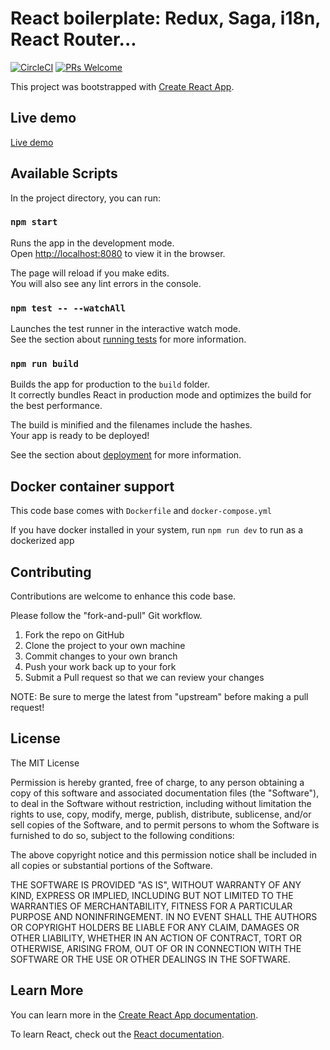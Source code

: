 # React boilerplate: Redux, Saga, i18n, React Router...

[![CircleCI](https://circleci.com/gh/namnv04/react-redux-saga-i18n-dockerized-boilerplate.svg?style=svg)](https://circleci.com/gh/namnv04/react-redux-saga-i18n-dockerized-boilerplate)
[![PRs Welcome](https://img.shields.io/badge/PRs-welcome-brightgreen.svg?style=flat-square)](https://github.com/namnv04/react-redux-saga-i18n-dockerized-boilerplate/pulls)

This project was bootstrapped with [Create React App](https://github.com/facebook/create-react-app).

## Live demo

[Live demo](https://reactjs-redux-saga-boilerplate.firebaseapp.com)

## Available Scripts

In the project directory, you can run:

### `npm start`

Runs the app in the development mode.<br>
Open [http://localhost:8080](http://localhost:8080) to view it in the browser.

The page will reload if you make edits.<br>
You will also see any lint errors in the console.

### `npm test -- --watchAll`

Launches the test runner in the interactive watch mode.<br>
See the section about [running tests](https://facebook.github.io/create-react-app/docs/running-tests) for more information.

### `npm run build`

Builds the app for production to the `build` folder.<br>
It correctly bundles React in production mode and optimizes the build for the best performance.

The build is minified and the filenames include the hashes.<br>
Your app is ready to be deployed!

See the section about [deployment](https://facebook.github.io/create-react-app/docs/deployment) for more information.

## Docker container support

This code base comes with `Dockerfile` and `docker-compose.yml`

If you have docker installed in your system, run `npm run dev` to run as a dockerized app

## Contributing

Contributions are welcome to enhance this code base.

Please follow the "fork-and-pull" Git workflow.

1. Fork the repo on GitHub
2. Clone the project to your own machine
3. Commit changes to your own branch
4. Push your work back up to your fork
5. Submit a Pull request so that we can review your changes

NOTE: Be sure to merge the latest from "upstream" before making a pull request!

## License

The MIT License

Permission is hereby granted, free of charge, to any person obtaining a copy
of this software and associated documentation files (the "Software"), to deal
in the Software without restriction, including without limitation the rights
to use, copy, modify, merge, publish, distribute, sublicense, and/or sell
copies of the Software, and to permit persons to whom the Software is
furnished to do so, subject to the following conditions:

The above copyright notice and this permission notice shall be included in
all copies or substantial portions of the Software.

THE SOFTWARE IS PROVIDED "AS IS", WITHOUT WARRANTY OF ANY KIND, EXPRESS OR
IMPLIED, INCLUDING BUT NOT LIMITED TO THE WARRANTIES OF MERCHANTABILITY,
FITNESS FOR A PARTICULAR PURPOSE AND NONINFRINGEMENT. IN NO EVENT SHALL THE
AUTHORS OR COPYRIGHT HOLDERS BE LIABLE FOR ANY CLAIM, DAMAGES OR OTHER
LIABILITY, WHETHER IN AN ACTION OF CONTRACT, TORT OR OTHERWISE, ARISING FROM,
OUT OF OR IN CONNECTION WITH THE SOFTWARE OR THE USE OR OTHER DEALINGS IN
THE SOFTWARE.

## Learn More

You can learn more in the [Create React App documentation](https://facebook.github.io/create-react-app/docs/getting-started).

To learn React, check out the [React documentation](https://reactjs.org/).
